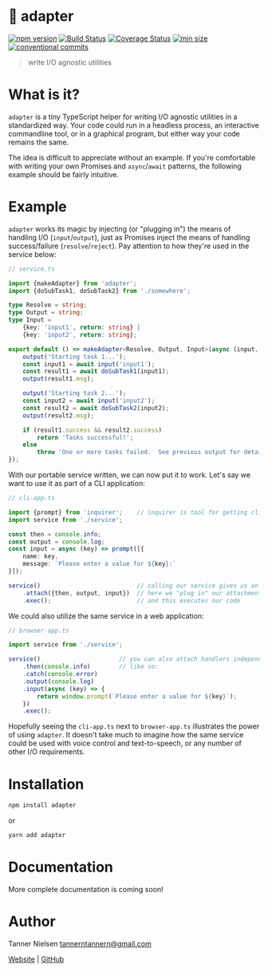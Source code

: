 # 🔌 adapter
[![npm version](https://badgen.net/npm/v/adapter)](https://npmjs.com/package/adapter)
[![Build Status](https://travis-ci.org/tannerntannern/adapter.svg?branch=master)](https://travis-ci.org/tannerntannern/adapter)
[![Coverage Status](https://coveralls.io/repos/github/tannerntannern/adapter/badge.svg?branch=master)](https://coveralls.io/github/tannerntannern/adapter?branch=master)
[![min size](https://badgen.net/bundlephobia/min/adapter)](https://bundlephobia.com/result?p=adapter)
[![conventional commits](https://badgen.net/badge/Conventional%20Commits/1.0.0/yellow)](https://www.conventionalcommits.org/)

> write I/O agnostic utilities

# What is it?
`adapter` is a tiny TypeScript helper for writing I/O agnostic utilities in a standardized way.  Your code could run in a headless process, an interactive commandline tool, or in a graphical program, but either way your code remains the same.

The idea is difficult to appreciate without an example.  If you're comfortable with writing your own Promises and `async`/`await` patterns, the following example should be fairly intuitive.  <!-- Additionally, [more detailed documentation](https://tannerntannern.github.io/adapter) is available. -->

# Example
`adapter` works its magic by injecting (or "plugging in") the means of handling I/O (`input`/`output`), just as Promises inject the means of handling success/failure (`resolve`/`reject`).  Pay attention to how they're used in the service below:

```typescript
// service.ts

import {makeAdapter} from 'adapter';
import {doSubTask1, doSubTask2} from './somewhere';

type Resolve = string;
type Output = string;
type Input =
    {key: 'input1', return: string} |
    {key: 'input2', return: string};

export default () => makeAdapter<Resolve, Output, Input>(async (input, output) => {
    output('Starting task 1...');
    const input1 = await input('input1');
    const result1 = await doSubTask1(input1);
    output(result1.msg);

    output('Starting task 2...');
    const input2 = await input('input2');
    const result2 = await doSubTask2(input2);
    output(result2.msg);

    if (result1.success && result2.success)
        return 'Tasks successful!';
    else
        throw 'One or more tasks failed.  See previous output for details.';
});
```

With our portable service written, we can now put it to work.  Let's say we want to use it as part of a CLI application:

```typescript
// cli-app.ts

import {prompt} from 'inquirer';    // inquirer is tool for getting cli input
import service from './service';

const then = console.info;
const output = console.log;
const input = async (key) => prompt([{
    name: key,
    message: `Please enter a value for ${key}:`
}]);

service()                           // calling our service gives us an `Adapter`
    .attach({then, output, input})  // here we "plug in" our attachments
    .exec();                        // and this executes our code
```

We could also utilize the same service in a web application:

```typescript
// browser-app.ts

import service from './service';

service()                      // you can also attach handlers independently,
    .then(console.info)        // like so:
    .catch(console.error)
    .output(console.log)
    .input(async (key) => {
    	return window.prompt(`Please enter a value for ${key}`);
    })
    .exec();
```

Hopefully seeing the `cli-app.ts` next to `browser-app.ts` illustrates the power of using `adapter`.  It doesn't take much to imagine how the same service could be used with voice control and text-to-speech, or any number of other I/O requirements.

# Installation
```bash
npm install adapter
```
or
```bash
yarn add adapter
```

# Documentation
More complete documentation is coming soon!  <!-- Be sure to check out [the documentation](https://tannerntannern.github.io/adapter)!  It includes examples, a detailed API description, and more. -->

# Author
Tanner Nielsen <tannerntannern@gmail.com>

[Website](https://tannernielsen.com) | [GitHub](https://github.com/tannerntannern)
